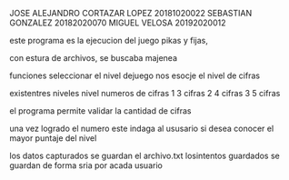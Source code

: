 JOSE ALEJANDRO CORTAZAR LOPEZ   20181020022
SEBASTIAN GONZALEZ              20182020070
MIGUEL VELOSA                   20192020012



este programa es la ejecucion del juego 
pikas y fijas, 


con estura de archivos, se buscaba majenea



funciones
seleccionar el nivel dejuego
nos esocje el nivel de cifras 

existentres niveles 
nivel  numeros de cifras
1	3 cifras
2	4 cifras
3	5 cifras

el programa permite validar la cantidad de cifras 

una vez logrado el numero este indaga al ususario si desea conocer el mayor puntaje del nivel

los datos capturados se guardan el archivo.txt losintentos guardados se guardan de forma sria por acada usuario



